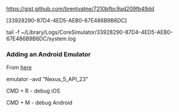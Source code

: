 
https://gist.github.com/brentvatne/7210bfbc9ad209fb49dd



[33928290-87D4-4ED5-AEB0-67E486B9B6DC]



tail -f ~/Library/Logs/CoreSimulator/33928290-87D4-4ED5-AEB0-67E486B9B6DC/system.log




### Adding an Android Emulator

From [here](https://github.com/facebook/react-native/issues/3091)


emulator -avd "Nexus_5_API_23"



CMD + R - debug iOS

CMD + M - debug Android